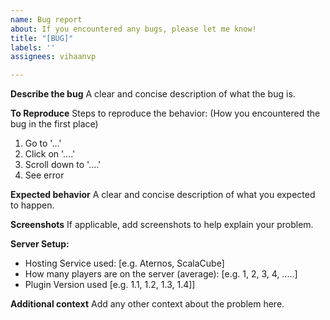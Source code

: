```yaml
---
name: Bug report
about: If you encountered any bugs, please let me know!
title: "[BUG]"
labels: ''
assignees: vihaanvp

---
```


**Describe the bug**
A clear and concise description of what the bug is.

**To Reproduce**
Steps to reproduce the behavior: (How you encountered the bug in the first place)
1. Go to '...'
2. Click on '....'
3. Scroll down to '....'
4. See error

**Expected behavior**
A clear and concise description of what you expected to happen.

**Screenshots**
If applicable, add screenshots to help explain your problem.

**Server Setup:**
 - Hosting Service used: [e.g. Aternos, ScalaCube]
 - How many players are on the server (average): [e.g. 1, 2, 3, 4, .....]
 - Plugin Version used [e.g. 1.1, 1.2, 1.3, 1.4]]

**Additional context**
Add any other context about the problem here.
